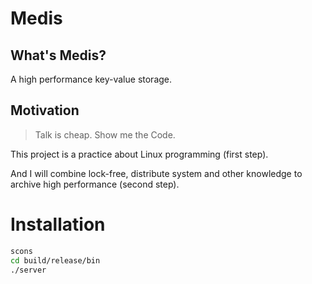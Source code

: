 # Medis

## What's Medis?

A high performance key-value storage.

## Motivation

> Talk is cheap. Show me the Code.

This project is a practice about Linux programming (first step).

And I will combine lock-free, distribute system and other knowledge to archive high performance (second step).

# Installation

```bash
scons
cd build/release/bin
./server
```

